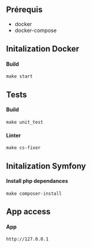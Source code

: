 ## Prérequis
* docker
* docker-compose

## Initalization Docker
#### Build
`make start`

## Tests
#### Build
`make unit_test`

#### Linter
`make cs-fixer`

## Initalization Symfony
#### Install php dependances
`make composer-install`

## App access
#### App
`http://127.0.0.1`
